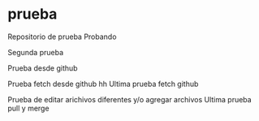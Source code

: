 # prueba
Repositorio de prueba
Probando

Segunda prueba

Prueba desde github

Prueba fetch desde github
hh
Ultima prueba fetch github

Prueba de editar arichivos diferentes y/o agregar archivos
Ultima prueba pull y merge
